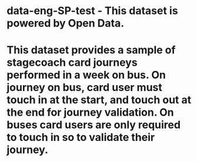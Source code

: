 # data-eng-SP-test - This dataset is powered by Open Data.
# This dataset provides a sample of stagecoach card journeys performed in a week on bus. On journey on bus, card user must touch in at the start, and touch out at the end for journey validation. On buses card users are only required to touch in so to validate their journey.

